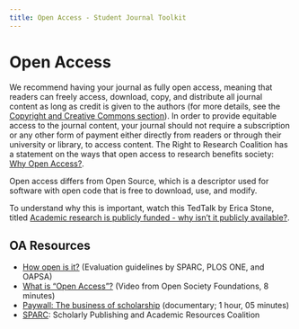```yaml
---
title: Open Access - Student Journal Toolkit
---
```


# Open Access

We recommend having your journal as fully open access, meaning that readers can freely access, download, copy, and distribute all journal content as long as credit is given to the authors (for more details, see the [Copyright and Creative Commons section](./copyright)). In order to provide equitable access to the journal content, your journal should not require a subscription or any other form of payment either directly from readers or through their university or library, to access content. The Right to Research Coalition has a statement on the ways that open access to research benefits society: [Why Open Access?](http://www.righttoresearch.org/learn/whyOA/index.shtml).

Open access differs from Open Source, which is a descriptor used for software with open code that is free to download, use, and modify.

To understand why this is important, watch this TedTalk by Erica Stone, titled [Academic research is publicly funded - why isn’t it publicly available?](https://youtu.be/lXQ4HSMp1OA).

## OA Resources

-  [How open is it?](https://sparcopen.org/our-work/howopenisit/) (Evaluation guidelines by SPARC, PLOS ONE, and OAPSA)
-  [What is “Open Access”?](https://www.opensocietyfoundations.org/explainers/what-open-access) (Video from Open Society Foundations, 8 minutes)
-  [Paywall: The business of scholarship](https://paywallthemovie.com/) (documentary; 1 hour, 05 minutes)
-  [SPARC](https://sparcopen.org/): Scholarly Publishing and Academic Resources Coalition
